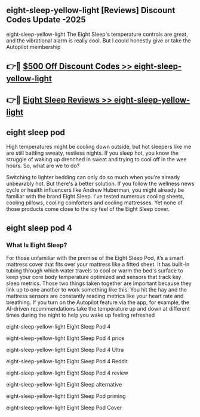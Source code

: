 ## eight-sleep-yellow-light [Reviews​] Discount Codes Update -2025

eight-sleep-yellow-light The Eight Sleep's temperature controls are great, and the vibrational alarm is really cool. But I could honestly give or take the Autopilot membership

## 👉🔴 [$500 Off Discount Codes >> eight-sleep-yellow-light](http://download.freeplayer.one?title=eight-sleep-yellow-light&ref=18-ES)

## 👉🔴 [Eight Sleep Reviews >> eight-sleep-yellow-light](http://download.freeplayer.one?title=eight-sleep-yellow-light&ref=18-ES)

## eight sleep pod

High temperatures might be cooling down outside, but hot sleepers like me are still battling sweaty, restless nights. If you sleep hot, you know the struggle of waking up drenched in sweat and trying to cool off in the wee hours. So, what are we to do?

Switching to lighter bedding can only do so much when you're already unbearably hot. But there's a better solution. If you follow the wellness news cycle or health influencers like Andrew Huberman, you might already be familiar with the brand Eight Sleep. I've tested numerous cooling sheets, cooling pillows, cooling comforters and cooling mattresses. Yet none of those products come close to the icy feel of the Eight Sleep cover.

## eight sleep pod 4

### What Is Eight Sleep?

For those unfamiliar with the premise of the Eight Sleep Pod, it’s a smart mattress cover that fits over your mattress like a fitted sheet. It has built-in tubing through which water travels to cool or warm the bed's surface to keep your core body temperature optimized and sensors that track key sleep metrics. Those two things taken together are important because they link up to one another to work something like this: You hit the hay and the mattress sensors are constantly reading metrics like your heart rate and breathing. If you turn on the Autopilot feature via the app, for example, the AI-driven recommendations take the temperature up and down at different times during the night to help you wake up feeling refreshed

eight-sleep-yellow-light Eight Sleep Pod 4

eight-sleep-yellow-light Eight Sleep Pod 4 price

eight-sleep-yellow-light Eight Sleep Pod 4 Ultra

eight-sleep-yellow-light Eight Sleep Pod 4 Reddit

eight-sleep-yellow-light Eight Sleep Pod 4 review

eight-sleep-yellow-light Eight Sleep alternative

eight-sleep-yellow-light Eight Sleep Pod priming

eight-sleep-yellow-light Eight Sleep Pod Cover